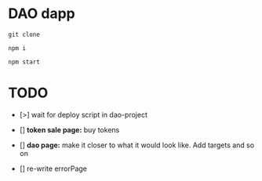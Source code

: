 # DAO dapp

`git clone`

`npm i`

`npm start`

# TODO

- [>] wait for deploy script in dao-project

- [] **token sale page:** buy tokens

- [] **dao page:** make it closer to what it would look like. Add targets and so on

- [] re-write errorPage
